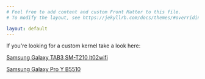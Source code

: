 ```yaml
---
# Feel free to add content and custom Front Matter to this file.
# To modify the layout, see https://jekyllrb.com/docs/themes/#overriding-theme-defaults

layout: default
---
```


If you're looking for a custom kernel take a look here:

[Samsung Galaxy TAB3 SM-T210 lt02wifi](https://github.com/asasoft/lt02wifi-kk-kernel/releases)

[Samsung Galaxy Pro Y B5510](https://github.com/asasoft/Kernel-B5510/releases)
